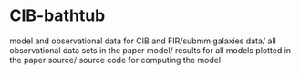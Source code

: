 # CIB-bathtub
model and observational data for CIB and FIR/submm galaxies
data/ all observational data sets in the paper
model/ results for all models plotted in the paper
source/ source code for computing the model
